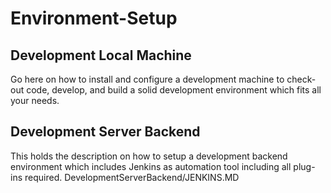 # Environment-Setup
## Development Local Machine
Go here on how to install and configure a development machine to check-out code, develop, and build a solid development environment which fits all your needs.

## Development Server Backend
This holds the description on how to setup a development backend environment which includes Jenkins as automation tool including all plug-ins required.
DevelopmentServerBackend/JENKINS.MD
